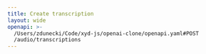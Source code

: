 ```yaml
---
title: Create transcription
layout: wide
openapi: >-
  /Users/zdunecki/Code/xyd-js/openai-clone/openapi.yaml#POST
  /audio/transcriptions
---
```


